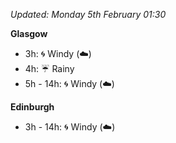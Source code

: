 *Updated: Monday 5th February 01:30*

**Glasgow**

* 3h: :cyclone: Windy (:cloud:)
* 4h: :umbrella: Rainy
* 5h - 14h: :cyclone: Windy (:cloud:)

**Edinburgh**

* 3h - 14h: :cyclone: Windy (:cloud:)
